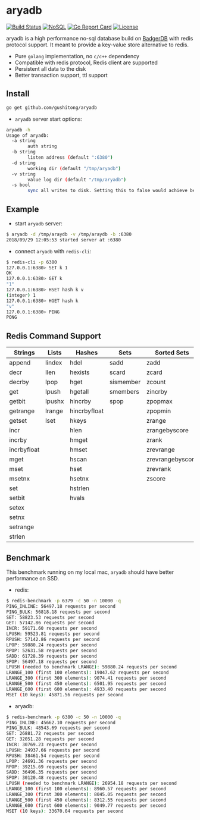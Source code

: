 
# aryadb

[![Build Status](https://travis-ci.com/gushitong/aryadb.svg?branch=master)](https://travis-ci.com/gushitong/aryadb)
[![NoSQL](https://img.shields.io/badge/db-NoSQL-blue.svg)](https://github.com/gushitong/aryadb)
[![Go Report Card](https://goreportcard.com/badge/github.com/gushitong/aryadb?service=github)](https://goreportcard.com/report/github.com/gushitong/aryadb)
[![License](https://img.shields.io/badge/License-Apache-green.svg)]((https://github.com/gushitong/aryadb))

aryadb is a high performance no-sql database build on [BadgerDB](https://github.com/dgraph-io/badger) with redis protocol
support. It meant to provide a key-value store alternative to redis.

* Pure `golang` implementation, no `c/c++` dependency
* Compatible with redis protocol, Redis client are supported
* Persistent all data to the disk
* Better transaction support, ttl support

## Install

```bash
go get github.com/gushitong/aryadb
```

* `aryadb` server start options:

```bash
aryadb -h
Usage of aryadb:
  -a string
    	auth string
  -b string
    	listen address (default ":6380")
  -d string
    	working dir (default "/tmp/aryadb")
  -v string
    	value log dir (default "/tmp/aryadb")
  -s bool	
        sync all writes to disk. Setting this to false would achieve better performance, but may cause data to be lost. (default true)
```

## Example   
 
* start `aryadb` server: 
```bash
$ aryadb -d /tmp/araydb -v /tmp/araydb -b :6380
2018/09/29 12:05:53 started server at :6380    
```    

* connect `aryadb` with `redis-cli`:
```bash
$ redis-cli -p 6380
127.0.0.1:6380> SET k 1
OK
127.0.0.1:6380> GET k
"1"
127.0.0.1:6380> HSET hash k v
(integer) 1
127.0.0.1:6380> HGET hash k
"v"
127.0.0.1:6380> PING
PONG
```    
    
## Redis Command Support

|  Strings   | Lists    | Hashes    | Sets      | Sorted Sets   |
|------------|----------|-----------|-----------|---------------|
| append   | lindex | hdel    | sadd    | zadd        |
| decr     | llen   | hexists | scard   | zcard       |
| decrby   | lpop   | hget    | sismember| zcount     |
| get      | lpush  | hgetall | smembers | zincrby    |
| getbit   | lpushx | hincrby | spop    | zpopmax     |
| getrange | lrange | hincrbyfloat |      | zpopmin     |
| getset   | lset   | hkeys   |           | zrange      |
| incr     |          | hlen    |           | zrangebyscore|   
| incrby   |          | hmget   |           | zrank       |
| incrbyfloat|        | hmset   |           | zrevrange   |
| mget     |          | hscan   |           | zrevrangebyscore|
| mset     |          | hset    |           | zrevrank    |
| msetnx   |          | hsetnx  |           | zscore      |  
| set      |          | hstrlen |           |               |
| setbit   |          | hvals   |           |               |
| setex    |          |           |           |               |
| setnx    |          |           |           |               |
| setrange |          |           |           |               |
| strlen   |          |           |           |               |

## Benchmark

This benchmark running on my local mac, `aryadb` should have better performance on SSD.

* redis:

```bash
$ redis-benchmark -p 6379 -c 50 -n 10000 -q 
PING_INLINE: 56497.18 requests per second
PING_BULK: 56818.18 requests per second
SET: 58823.53 requests per second
GET: 57142.86 requests per second
INCR: 59171.60 requests per second
LPUSH: 59523.81 requests per second
RPUSH: 57142.86 requests per second
LPOP: 59880.24 requests per second
RPOP: 52631.58 requests per second
SADD: 61728.39 requests per second
SPOP: 56497.18 requests per second
LPUSH (needed to benchmark LRANGE): 59880.24 requests per second
LRANGE_100 (first 100 elements): 19047.62 requests per second
LRANGE_300 (first 300 elements): 9074.41 requests per second
LRANGE_500 (first 450 elements): 6501.95 requests per second
LRANGE_600 (first 600 elements): 4933.40 requests per second
MSET (10 keys): 45871.56 requests per second
```

* aryadb:

```bash
$ redis-benchmark -p 6380 -c 50 -n 10000 -q 
PING_INLINE: 45662.10 requests per second
PING_BULK: 48543.69 requests per second
SET: 26881.72 requests per second
GET: 32051.28 requests per second
INCR: 30769.23 requests per second
LPUSH: 24937.66 requests per second
RPUSH: 38461.54 requests per second
LPOP: 24691.36 requests per second
RPOP: 39215.69 requests per second
SADD: 36496.35 requests per second
SPOP: 30120.48 requests per second
LPUSH (needed to benchmark LRANGE): 26954.18 requests per second
LRANGE_100 (first 100 elements): 8960.57 requests per second
LRANGE_300 (first 300 elements): 8045.05 requests per second
LRANGE_500 (first 450 elements): 8312.55 requests per second
LRANGE_600 (first 600 elements): 9049.77 requests per second
MSET (10 keys): 33670.04 requests per second
```